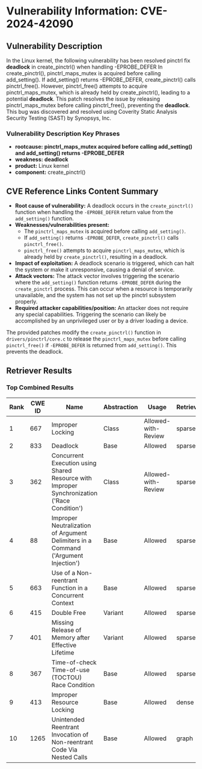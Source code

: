 # Vulnerability Information: CVE-2024-42090

## Vulnerability Description
In the Linux kernel, the following vulnerability has been resolved pinctrl fix **deadlock** in create_pinctrl() when handling -EPROBE_DEFER In create_pinctrl(), pinctrl_maps_mutex is acquired before calling add_setting(). If add_setting() returns -EPROBE_DEFER, create_pinctrl() calls pinctrl_free(). However, pinctrl_free() attempts to acquire pinctrl_maps_mutex, which is already held by create_pinctrl(), leading to a potential **deadlock**. This patch resolves the issue by releasing pinctrl_maps_mutex before calling pinctrl_free(), preventing the **deadlock**. This bug was discovered and resolved using Coverity Static Analysis Security Testing (SAST) by Synopsys, Inc.

### Vulnerability Description Key Phrases
- **rootcause:** **pinctrl_maps_mutex acquired before calling add_setting() and add_setting() returns -EPROBE_DEFER**
- **weakness:** **deadlock**
- **product:** Linux kernel
- **component:** create_pinctrl()

## CVE Reference Links Content Summary
- **Root cause of vulnerability:** A deadlock occurs in the `create_pinctrl()` function when handling the `-EPROBE_DEFER` return value from the `add_setting()` function.
- **Weaknesses/vulnerabilities present:**
    - The `pinctrl_maps_mutex` is acquired before calling `add_setting()`.
    - If `add_setting()` returns `-EPROBE_DEFER`, `create_pinctrl()` calls `pinctrl_free()`.
    - `pinctrl_free()` attempts to acquire `pinctrl_maps_mutex`, which is already held by `create_pinctrl()`, resulting in a deadlock.
-   **Impact of exploitation:** A deadlock scenario is triggered, which can halt the system or make it unresponsive, causing a denial of service.
-   **Attack vectors:** The attack vector involves triggering the scenario where the `add_setting()` function returns `-EPROBE_DEFER` during the `create_pinctrl` process. This can occur when a resource is temporarily unavailable, and the system has not set up the pinctrl subsystem properly.
-   **Required attacker capabilities/position:** An attacker does not require any special capabilities. Triggering the scenario can likely be accomplished by an unprivileged user or by a driver loading a device.

The provided patches modify the `create_pinctrl()` function in `drivers/pinctrl/core.c` to release the `pinctrl_maps_mutex` before calling `pinctrl_free()` if `-EPROBE_DEFER` is returned from `add_setting()`. This prevents the deadlock.

## Retriever Results

### Top Combined Results

| Rank | CWE ID | Name | Abstraction | Usage  | Retrievers | Individual Scores |
|------|--------|------|-------------|-------|------------|-------------------|
| 1 | 667 | Improper Locking | Class | Allowed-with-Review | sparse | 0.425 |
| 2 | 833 | Deadlock | Base | Allowed | sparse | 0.418 |
| 3 | 362 | Concurrent Execution using Shared Resource with Improper Synchronization ('Race Condition') | Class | Allowed-with-Review | sparse | 0.346 |
| 4 | 88 | Improper Neutralization of Argument Delimiters in a Command ('Argument Injection') | Base | Allowed | sparse | 0.307 |
| 5 | 663 | Use of a Non-reentrant Function in a Concurrent Context | Base | Allowed | sparse | 0.304 |
| 6 | 415 | Double Free | Variant | Allowed | sparse | 0.301 |
| 7 | 401 | Missing Release of Memory after Effective Lifetime | Variant | Allowed | sparse | 0.299 |
| 8 | 367 | Time-of-check Time-of-use (TOCTOU) Race Condition | Base | Allowed | sparse | 0.299 |
| 9 | 413 | Improper Resource Locking | Base | Allowed | dense | 0.505 |
| 10 | 1265 | Unintended Reentrant Invocation of Non-reentrant Code Via Nested Calls | Base | Allowed | graph | 0.002 |

